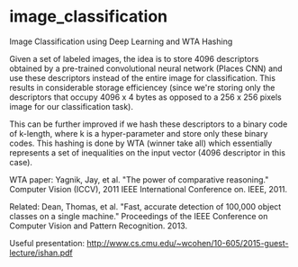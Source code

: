 # image_classification
Image Classification using Deep Learning and WTA Hashing


Given a set of labeled images, the idea is to store 4096 descriptors obtained by a pre-trained convolutional neural network (Places CNN) and use these descriptors instead of the entire image for classification. This results in considerable storage efficiencey (since we're storing only the descriptors that occupy 4096 x 4 bytes as opposed to a 256 x 256 pixels image for our classification task). 

This can be further improved if we hash these descriptors to a binary code of k-length, where k is a hyper-parameter and store only these binary codes. This hashing is done by WTA (winner take all) which essentially represents a set of inequalities on the input vector (4096 descriptor in this case). 

WTA paper:
Yagnik, Jay, et al. "The power of comparative reasoning." Computer Vision (ICCV), 2011 IEEE International Conference on. IEEE, 2011.

Related:
Dean, Thomas, et al. "Fast, accurate detection of 100,000 object classes on a single machine." Proceedings of the IEEE Conference on Computer Vision and Pattern Recognition. 2013.

Useful presentation:
http://www.cs.cmu.edu/~wcohen/10-605/2015-guest-lecture/ishan.pdf
